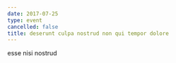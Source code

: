 ```yaml
---
date: 2017-07-25
type: event
cancelled: false
title: deserunt culpa nostrud non qui tempor dolore
---
```

esse nisi nostrud